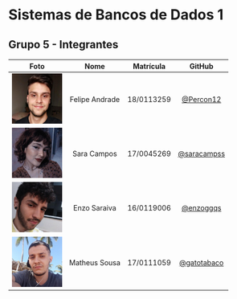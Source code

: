 # Sistemas de Bancos de Dados 1 
## Grupo 5 - Integrantes

| Foto | Nome | Matrícula | GitHub |
|:--:|:--:|:--:|:--:|
| <img src="images/grupo/felipe.jpg" width="100">| Felipe Andrade |18/0113259  | [@Percon12](https://github.com/Percon12) 
| <img src="images/grupo/sara.jpg" width="100">| Sara Campos |17/0045269  |  [@saracampss](https://github.com/saracampss) 
| <img src="images/grupo/enzo.jpg" width="100">| Enzo Saraiva | 16/0119006  |  [@enzoggqs](https://github.com/enzoggqs) 
| <img src="images/grupo/matheus.jpg" width="100">| Matheus Sousa | 17/0111059  |  [@gatotabaco](https://github.com/gatotabaco)  
